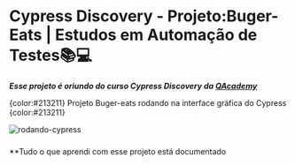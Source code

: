 # Cypress Discovery - Projeto:Buger-Eats | Estudos em Automação de Testes📚💻

***Esse projeto é oriundo do curso Cypress Discovery da [QAcademy](https://br.qacademy.io/cypress-discovery)***

{color:#213211} Projeto Buger-eats rodando na interface gráfica do Cypress {color:#213211}

![rodando-cypress](assets/2022-10-09_22-11-53.gif)

###

**Tudo o que aprendi com esse projeto está documentado 
